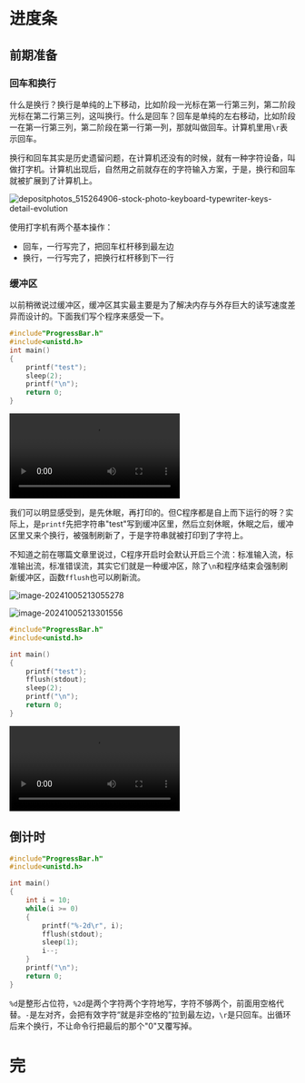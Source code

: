 # 进度条

## 前期准备

### 回车和换行

什么是换行？换行是单纯的上下移动，比如阶段一光标在第一行第三列，第二阶段光标在第二行第三列，这叫换行。什么是回车？回车是单纯的左右移动，比如阶段一在第一行第三列，第二阶段在第一行第一列，那就叫做回车。计算机里用`\r`表示回车。

换行和回车其实是历史遗留问题，在计算机还没有的时候，就有一种字符设备，叫做打字机。计算机出现后，自然用之前就存在的字符输入方案，于是，换行和回车就被扩展到了计算机上。

![depositphotos_515264906-stock-photo-keyboard-typewriter-keys-detail-evolution](https://md-wind.oss-cn-nanjing.aliyuncs.com/md/202410052036084.jpg)

使用打字机有两个基本操作：

- 回车，一行写完了，把回车杠杆移到最左边
- 换行，一行写完了，把换行杠杆移到下一行

### 缓冲区

以前稍微说过缓冲区，缓冲区其实最主要是为了解决内存与外存巨大的读写速度差异而设计的。下面我们写个程序来感受一下。

```c
#include"ProgressBar.h"                                                                     
#include<unistd.h>                                                                                    
int main()                                                            
{                                                                     
    printf("test");                                                   
    sleep(2);                                                         
    printf("\n");                                                     
    return 0;                                                         
}  
```

<video src="https://md-wind.oss-cn-nanjing.aliyuncs.com/md/202410052118812.mp4"></video>

我们可以明显感受到，是先休眠，再打印的。但C程序都是自上而下运行的呀？实际上，是`printf`先把字符串"test"写到缓冲区里，然后立刻休眠，休眠之后，缓冲区里又来个换行，被强制刷新了，于是字符串就被打印到了字符上。

不知道之前在哪篇文章里说过，C程序开启时会默认开启三个流：标准输入流，标准输出流，标准错误流，其实它们就是一种缓冲区，除了`\n`和程序结束会强制刷新缓冲区，函数`fflush`也可以刷新流。

![image-20241005213055278](https://md-wind.oss-cn-nanjing.aliyuncs.com/md/202410052130454.png)

![image-20241005213301556](https://md-wind.oss-cn-nanjing.aliyuncs.com/md/202410052133682.png)

```c
#include"ProgressBar.h"
#include<unistd.h>

int main()
{
    printf("test");
    fflush(stdout);
    sleep(2);
    printf("\n");
    return 0;
}
```

<video src="https://md-wind.oss-cn-nanjing.aliyuncs.com/md/202410052137445.mp4"></video>

## 倒计时

```c
#include"ProgressBar.h"
#include<unistd.h>

int main()
{
    int i = 10;
    while(i >= 0)
    {
        printf("%-2d\r", i);
        fflush(stdout);
        sleep(1);
        i--;
    }
    printf("\n");
    return 0;
}
```

`%d`是整形占位符，`%2d`是两个字符两个字符地写，字符不够两个，前面用空格代替。`-`是左对齐，会把有效字符“就是非空格的”拉到最左边，`\r`是只回车。出循环后来个换行，不让命令行把最后的那个"0"又覆写掉。



# 完